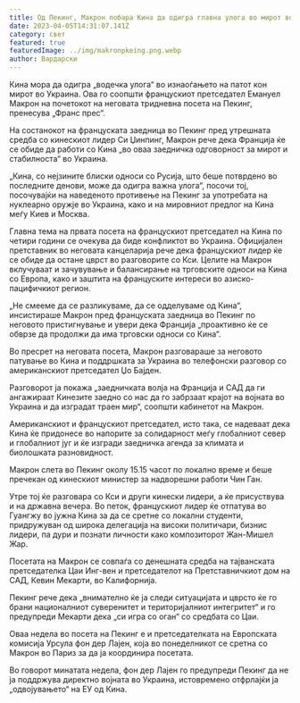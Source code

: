 ```yaml
---
title: Од Пекинг, Макрон побара Кина да одигра главна улога во мирот во Украина
date: 2023-04-05T14:31:07.141Z
category: свет
featured: true
featuredImage: ../img/makronpkeing.png.webp
author: Вардарски
---
```


Кина мора да одигра „водечка улога“ во изнаоѓањето на патот кон мирот во Украина. Ова го соопшти францускиот претседател Емануел Макрон на почетокот на неговата тридневна посета на Пекинг, пренесува „Франс прес“.

На состанокот на француската заедница во Пекинг пред утрешната средба со кинескиот лидер Си Џинпинг, Макрон рече дека Франција ќе се обиде да работи со Кина „во оваа заедничка одговорност за мирот и стабилноста“ во Украина.

„Кина, со нејзините блиски односи со Русија, што беше потврдено во последните денови, може да одигра важна улога“, посочи тој, посочувајќи на наведеното противење на Пекинг за употребата на нуклеарно оружје во Украина, како и на мировниот предлог на Кина меѓу Киев и Москва.

Главна тема на првата посета на францускиот претседател на Кина по четири години се очекува да биде конфликтот во Украина. Официјален претставник во неговата канцеларија рече дека францускиот лидер ќе се обиде да остане цврст во разговорите со Кси.
Целите на Макрон вклучуваат и зачувување и балансирање на трговските односи на Кина со Европа, како и заштита на француските интереси во азиско-пацифичкиот регион.

„Не смееме да се разликуваме, да се одделуваме од Кина“, инсистираше Макрон пред француската заедница во Пекинг по неговото пристигнување и увери дека Франција „проактивно ќе се обврзе да продолжи да има трговски односи со Кина“.

Во пресрет на неговата посета, Макрон разговараше за неговото патување во Кина и поддршката за Украина во телефонски разговор со американскиот претседател Џо Бајден.

Разговорот ја покажа „заедничката волја на Франција и САД да ги ангажираат Кинезите заедно со нас да го забрзаат крајот на војната во Украина и да изградат траен мир“, соопшти кабинетот на Макрон.

Американскиот и францускиот претседател, исто така, се надеваат дека Кина ќе придонесе во напорите за солидарност меѓу глобалниот север и глобалниот југ и ќе изгради заедничка агенда за климата и биолошката разновидност.

Макрон слета во Пекинг околу 15.15 часот по локално време и беше пречекан од кинескиот министер за надворешни работи Чин Ган.

Утре тој ќе разговара со Кси и други кинески лидери, а ќе присуствува и на државна вечера.
Во петок, францускиот лидер ќе отпатува во Гуангжу во јужна Кина за да се сретне со локални студенти, придружуван од широка делегација на високи политичари, бизнис лидери, па дури и познати личности како композиторот Жан-Мишел Жар.

Посетата на Макрон се совпаѓа со денешната средба на тајванската претседателка Цаи Инг-вен и претседателот на Претставничкиот дом на САД, Кевин Мекарти, во Калифорнија.

Пекинг рече дека „внимателно ќе ја следи ситуацијата и цврсто ќе го брани националниот суверенитет и територијалниот интегритет“ и го предупреди Мекарти дека „си игра со оган“ со средбата со Цаи.

Оваа недела во посета на Пекинг е и претседателката на Европската комисија Урсула фон дер Лајен, која во понеделникот се сретна со Макрон во Париз за да ја координира посетата.

Во говорот минатата недела, фон дер Лајен го предупреди Пекинг да не ја поддржува директно војната во Украина, истовремено отфрлајќи ја „одвојувањето“ на ЕУ од Кина.
